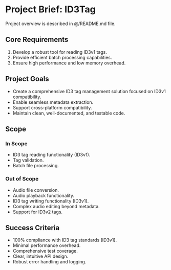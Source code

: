 # Project Brief: ID3Tag

Project overview is described in @/README.md file.

## Core Requirements

1. Develop a robust tool for reading ID3v1 tags.
2. Provide efficient batch processing capabilities.
3. Ensure high performance and low memory overhead.

## Project Goals

- Create a comprehensive ID3 tag management solution focused on ID3v1
  compatibility.
- Enable seamless metadata extraction.
- Support cross-platform compatibility.
- Maintain clean, well-documented, and testable code.

## Scope

### In Scope

- ID3 tag reading functionality (ID3v1).
- Tag validation.
- Batch file processing.

### Out of Scope

- Audio file conversion.
- Audio playback functionality.
- ID3 tag writing functionality (ID3v1).
- Complex audio editing beyond metadata.
- Support for ID3v2 tags.

## Success Criteria

- 100% compliance with ID3 tag standards (ID3v1).
- Minimal performance overhead.
- Comprehensive test coverage.
- Clear, intuitive API design.
- Robust error handling and logging.
